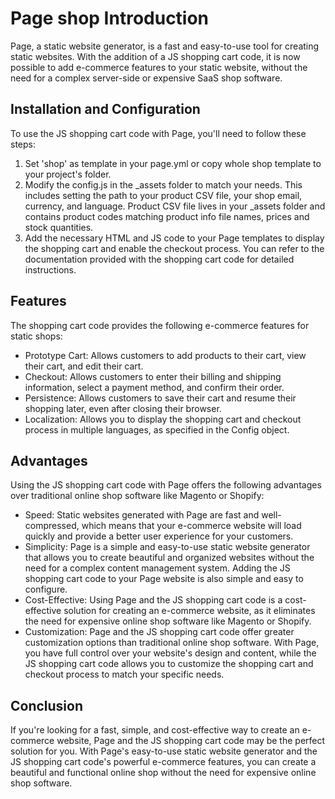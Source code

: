 # Page shop Introduction

Page, a static website generator, is a fast and easy-to-use tool for creating
static websites. With the addition of a JS shopping cart code, it is now
possible to add e-commerce features to your static website, without the need
for a complex server-side or expensive SaaS shop software.

## Installation and Configuration

To use the JS shopping cart code with Page, you'll need to follow these steps:

1. Set 'shop' as template in your page.yml or
   copy whole shop template to your project's folder.
2. Modify the config.js in the _assets folder to match your needs.
   This includes setting the path to your product CSV file, your shop email,
   currency, and language. Product CSV file lives in your _assets folder 
   and contains product codes matching product info file names,
   prices and stock quantities.
3. Add the necessary HTML and JS code to your Page templates to display the
   shopping cart and enable the checkout process. You can refer to the
   documentation provided with the shopping cart code for detailed
   instructions.

## Features

The shopping cart code provides the following e-commerce features for static
shops:

- Prototype Cart: Allows customers to add products to their cart, view their
  cart, and edit their cart.
- Checkout: Allows customers to enter their billing and shipping information,
  select a payment method, and confirm their order.
- Persistence: Allows customers to save their cart and resume their shopping
  later, even after closing their browser.
- Localization: Allows you to display the shopping cart and checkout process
  in multiple languages, as specified in the Config object.

## Advantages

Using the JS shopping cart code with Page offers the following advantages over
traditional online shop software like Magento or Shopify:

- Speed: Static websites generated with Page are fast and well-compressed,
  which means that your e-commerce website will load quickly and provide a
  better user experience for your customers.
- Simplicity: Page is a simple and easy-to-use static website generator that
  allows you to create beautiful and organized websites without the need for a
  complex content management system. Adding the JS shopping cart code to your
  Page website is also simple and easy to configure.
- Cost-Effective: Using Page and the JS shopping cart code is a cost-effective
  solution for creating an e-commerce website, as it eliminates the need for
  expensive online shop software like Magento or Shopify.
- Customization: Page and the JS shopping cart code offer greater
  customization options than traditional online shop software. With Page, you
  have full control over your website's design and content, while the JS
  shopping cart code allows you to customize the shopping cart and checkout
  process to match your specific needs.

## Conclusion

If you're looking for a fast, simple, and cost-effective way to create an
e-commerce website, Page and the JS shopping cart code may be the perfect
solution for you. With Page's easy-to-use static website generator and the JS
shopping cart code's powerful e-commerce features, you can create a beautiful
and functional online shop without the need for expensive online shop software.
